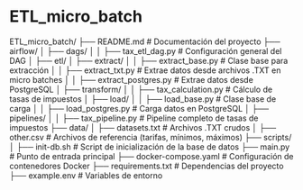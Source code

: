 # ETL_micro_batch

ETL_micro_batch/
├── README.md                  # Documentación del proyecto
├── airflow/
│   ├── dags/
│   │   ├── tax_etl_dag.py          # Configuración general del DAG
│ 
├── etl/
│   ├── extract/
│   │   ├── extract_base.py          # Clase base para extracción
│   │   ├── extract_txt.py           # Extrae datos desde archivos .TXT en micro batches
│   │   ├── extract_postgres.py      # Extrae datos desde PostgreSQL
│   ├── transform/
│   │   ├── tax_calculation.py       # Cálculo de tasas de impuestos
│   ├── load/
│   │   ├── load_base.py             # Clase base de carga
│   │   ├── load_postgres.py         # Carga datos en PostgreSQL
│   ├── pipelines/
│   │   ├── tax_pipeline.py          # Pipeline completo de tasas de impuestos
├── data/
│   ├── datasets.txt                  # Archivos .TXT crudos
│   ├── other.csv                     # Archivos de referencia (tarifas, mínimos, máximos)
├── scripts/
│   ├── init-db.sh                   # Script de inicialización de la base de datos
├── main.py                          # Punto de entrada principal
├── docker-compose.yaml              # Configuración de contenedores Docker
├── requirements.txt                 # Dependencias del proyecto
├── example.env                      # Variables de entorno
